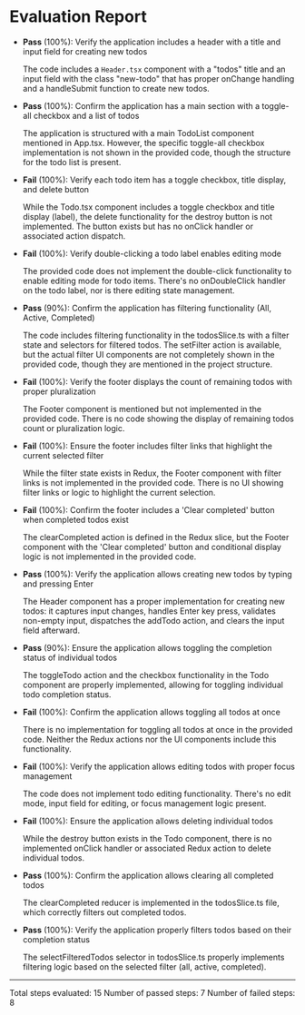 # Evaluation Report

- **Pass** (100%): Verify the application includes a header with a title and input field for creating new todos

    The code includes a `Header.tsx` component with a "todos" title and an input field with the class "new-todo" that has proper onChange handling and a handleSubmit function to create new todos.

- **Pass** (100%): Confirm the application has a main section with a toggle-all checkbox and a list of todos

    The application is structured with a main TodoList component mentioned in App.tsx. However, the specific toggle-all checkbox implementation is not shown in the provided code, though the structure for the todo list is present.

- **Fail** (100%): Verify each todo item has a toggle checkbox, title display, and delete button

    While the Todo.tsx component includes a toggle checkbox and title display (label), the delete functionality for the destroy button is not implemented. The button exists but has no onClick handler or associated action dispatch.

- **Fail** (100%): Verify double-clicking a todo label enables editing mode

    The provided code does not implement the double-click functionality to enable editing mode for todo items. There's no onDoubleClick handler on the todo label, nor is there editing state management.

- **Pass** (90%): Confirm the application has filtering functionality (All, Active, Completed)

    The code includes filtering functionality in the todosSlice.ts with a filter state and selectors for filtered todos. The setFilter action is available, but the actual filter UI components are not completely shown in the provided code, though they are mentioned in the project structure.

- **Fail** (100%): Verify the footer displays the count of remaining todos with proper pluralization

    The Footer component is mentioned but not implemented in the provided code. There is no code showing the display of remaining todos count or pluralization logic.

- **Fail** (100%): Ensure the footer includes filter links that highlight the current selected filter

    While the filter state exists in Redux, the Footer component with filter links is not implemented in the provided code. There is no UI showing filter links or logic to highlight the current selection.

- **Fail** (100%): Confirm the footer includes a 'Clear completed' button when completed todos exist

    The clearCompleted action is defined in the Redux slice, but the Footer component with the 'Clear completed' button and conditional display logic is not implemented in the provided code.

- **Pass** (100%): Verify the application allows creating new todos by typing and pressing Enter

    The Header component has a proper implementation for creating new todos: it captures input changes, handles Enter key press, validates non-empty input, dispatches the addTodo action, and clears the input field afterward.

- **Pass** (90%): Ensure the application allows toggling the completion status of individual todos

    The toggleTodo action and the checkbox functionality in the Todo component are properly implemented, allowing for toggling individual todo completion status.

- **Fail** (100%): Confirm the application allows toggling all todos at once

    There is no implementation for toggling all todos at once in the provided code. Neither the Redux actions nor the UI components include this functionality.

- **Fail** (100%): Verify the application allows editing todos with proper focus management

    The code does not implement todo editing functionality. There's no edit mode, input field for editing, or focus management logic present.

- **Fail** (100%): Ensure the application allows deleting individual todos

    While the destroy button exists in the Todo component, there is no implemented onClick handler or associated Redux action to delete individual todos.

- **Pass** (100%): Confirm the application allows clearing all completed todos

    The clearCompleted reducer is implemented in the todosSlice.ts file, which correctly filters out completed todos.

- **Pass** (100%): Verify the application properly filters todos based on their completion status

    The selectFilteredTodos selector in todosSlice.ts properly implements filtering logic based on the selected filter (all, active, completed).

---

Total steps evaluated: 15
Number of passed steps: 7
Number of failed steps: 8